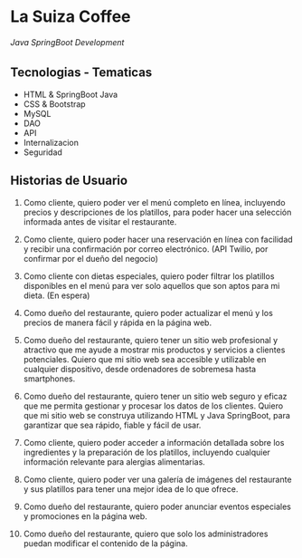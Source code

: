 # La Suiza Coffee
###### Java SpringBoot Development


## Tecnologias - Tematicas

  - HTML & SpringBoot Java
  - CSS & Bootstrap
  - MySQL
  - DAO
  - API
  - Internalizacion
  - Seguridad


## Historias de Usuario
  
  1. Como cliente, quiero poder ver el menú completo en línea, incluyendo precios y descripciones de los platillos, para poder hacer una selección informada antes de visitar el restaurante.

  2. Como cliente, quiero poder hacer una reservación en línea con facilidad y recibir una confirmación por correo electrónico. (API Twilio, por confirmar por el dueño del negocio)

  3. Como cliente con dietas especiales, quiero poder filtrar los platillos disponibles en el menú para ver solo aquellos que son aptos para mi dieta. (En espera)

  4. Como dueño del restaurante, quiero poder actualizar el menú y los precios de manera fácil y rápida en la página web.

  5. Como dueño del restaurante, quiero tener un sitio web profesional y atractivo que me ayude a mostrar mis productos y servicios a clientes potenciales. Quiero que mi sitio web sea accesible y utilizable en cualquier dispositivo, desde ordenadores de sobremesa hasta smartphones.

  6. Como dueño del restaurante, quiero tener un sitio web seguro y eficaz que me permita gestionar y procesar los datos de los clientes. Quiero que mi sitio web se construya utilizando HTML y Java SpringBoot, para garantizar que sea rápido, fiable y fácil de usar.

  7. Como cliente, quiero poder acceder a información detallada sobre los ingredientes y la preparación de los platillos, incluyendo cualquier información relevante para alergias alimentarias.

  8. Como cliente, quiero poder ver una galería de imágenes del restaurante y sus platillos para tener una mejor idea de lo que ofrece.

  9. Como dueño del restaurante, quiero poder anunciar eventos especiales y promociones en la página web.

  10. Como dueño del restaurante, quiero que solo los administradores puedan modificar el contenido de la página.
